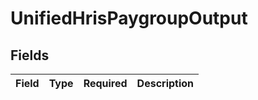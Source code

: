 # UnifiedHrisPaygroupOutput


## Fields

| Field       | Type        | Required    | Description |
| ----------- | ----------- | ----------- | ----------- |